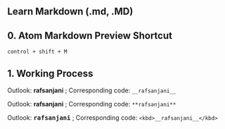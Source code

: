 ## Learn Markdown (.md, .MD)

## 0. Atom Markdown Preview Shortcut
`control + shift + M`

## 1. Working Process
Outlook: __rafsanjani__ ; Corresponding code: `__rafsanjani__`

Outlook: **rafsanjani** ; Corresponding code: `**rafsanjani**`

Outlook: <kbd>__rafsanjani__</kbd> ; Corresponding code: `<kbd>__rafsanjani__</kbd>`


